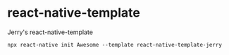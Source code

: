 # react-native-template

Jerry's react-native-template  

`npx react-native init Awesome --template react-native-template-jerry`
